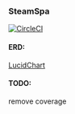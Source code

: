 ### SteamSpa

[![CircleCI](https://circleci.com/gh/Spaworld/steamspa.svg?style=svg)](https://circleci.com/gh/Spaworld/steamspa)

#### ERD:
[LucidChart](https://www.lucidchart.com/documents/embeddedchart/e179daeb-0ee8-46a5-a03a-ffd7cd5b7ff0)


#### TODO:
remove coverage
